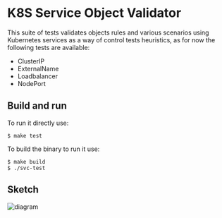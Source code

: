 # K8S Service Object Validator

This suite of tests validates objects rules and various scenarios using
Kubernetes services as a way of control tests heuristics, as for now the 
following tests are available:

- ClusterIP
- ExternalName
- Loadbalancer
- NodePort

## Build and run

To run it directly use:

```
$ make test
```

To build the binary to run it use:

```
$ make build
$ ./svc-test
```

## Sketch

![diagram](https://raw.githubusercontent.com/K8sbykeshed/svc-tests/main/.diagram.png)
